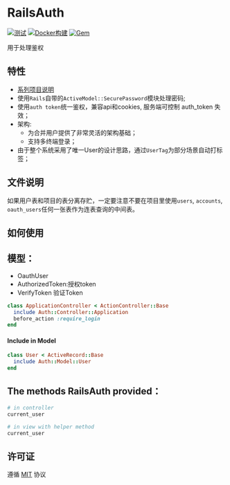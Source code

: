 # RailsAuth

[![测试](https://github.com/work-design/rails_auth/actions/workflows/test.yml/badge.svg)](https://github.com/work-design/rails_auth/actions/workflows/test.yml)
[![Docker构建](https://github.com/work-design/rails_auth/actions/workflows/cd.yml/badge.svg)](https://github.com/work-design/rails_auth/actions/workflows/cd.yml)
[![Gem](https://github.com/work-design/rails_auth/actions/workflows/gempush.yml/badge.svg)](https://github.com/work-design/rails_auth/actions/workflows/gempush.yml)

用于处理鉴权

## 特性

* [系列项目说明](https://github.com/work-design/home)
* 使用`Rails`自带的`ActiveModel::SecurePassword`模块处理密码;
* 使用`auth token`统一鉴权，兼容api和cookies, 服务端可控制 auth_token 失效；
* 架构:
  - 为合并用户提供了非常灵活的架构基础；
  - 支持多终端登录；
* 由于整个系统采用了唯一User的设计思路，通过`UserTag`为部分场景自动打标签；

## 文件说明
如果用户表和项目的表分离存贮，一定要注意不要在项目里使用`users`, `accounts`, `oauth_users`任何一张表作为连表查询的中间表。

## 如何使用

## 模型：
* OauthUser
* AuthorizedToken:授权token
* VerifyToken 验证Token

```ruby
class ApplicationController < ActionController::Base
  include Auth::Controller::Application
  before_action :require_login
end
```

#### Include in Model

```ruby
class User < ActiveRecord::Base
  include Auth::Model::User
end
```

## The methods RailsAuth provided：

```ruby
# in controller
current_user

# in view with helper method
current_user
```

## 许可证
遵循 [MIT](https://opensource.org/licenses/MIT) 协议
